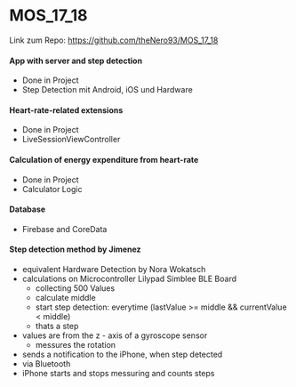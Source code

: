 # MOS_17_18
Link zum Repo: https://github.com/theNero93/MOS_17_18

#### App with server and step detection

- Done in Project
- Step Detection mit Android, iOS und Hardware

#### Heart-rate-related extensions

- Done in Project
- LiveSessionViewController

#### Calculation of energy expenditure from heart-rate

- Done in Project
- Calculator Logic

#### Database

- Firebase and CoreData

#### Step detection method by Jimenez

- equivalent Hardware Detection by Nora Wokatsch
- calculations on Microcontroller Lilypad Simblee BLE Board
	- collecting 500 Values
	- calculate middle
	- start step detection: everytime (lastValue >= middle && currentValue < middle)
	- thats a step 
- values are from the z - axis of a gyroscope sensor
	- messures the rotation
- sends a notification to the iPhone, when step detected
- via Bluetooth 
- iPhone starts and stops messuring and counts steps
